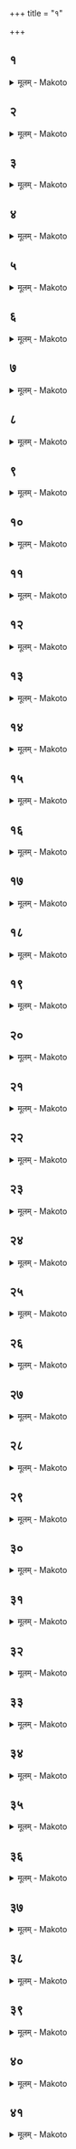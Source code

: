 +++
title = "१"

+++


##  १
<details><summary>मूलम् - Makoto</summary>

सो꣡मो वै꣡ रा꣡जा꣡ यज्ञः꣡ प्रजा꣡पतिः ।॥  
त꣡स्यैता꣡स् तन्वो᳡ या꣡ एता꣡ देव꣡ता꣡ या꣡ एता꣡ आ꣡हुतीर् जुहो꣡ति ॥॥
</details>

##  २
<details><summary>मूलम् - Makoto</summary>

स꣡ य꣡द् यज्ञ꣡स्या꣡र्छे꣡त् ।॥  
यां꣡ त꣡त् प्र꣡ति देव꣡तां꣡ म꣡न्येत ता꣡म् अनुसमी꣡क्ष्य जुहुया꣡द् य꣡दि दीक्षोपसत्स्व् आ꣡हवनी꣡ये य꣡दि प्र꣡सुत आ꣡ग्नीध्रे वि꣡ वा꣡ एत꣡द् यज्ञ꣡स्य प꣡र्व स्रꣳसते य꣡द् ध्व꣡लति सा꣡ यै᳡व त꣡र्हि त꣡त्र देव꣡ता꣡ भ꣡वति त꣡यैवै᳡त꣡द् देव꣡तया꣡ यज्ञं꣡ भिषज्य꣡ति त꣡या꣡ देवत꣡या꣡ यज्ञं꣡ प्रतिसं꣡दधा꣡ति ॥॥
</details>

##  ३
<details><summary>मूलम् - Makoto</summary>

स꣡ य꣡द्य् एनं म꣡नसा꣡भि꣡ध्या꣡तः ।॥  
यज्ञो꣡ नो᳡पन꣡मेत् परमेष्ठि꣡ने स्वा꣡हे꣡ति जुहुया꣡त् परमेष्ठी꣡ हि꣡ स꣡ त꣡र्हि भ꣡वत्य् अ꣡प पा꣡प्मा꣡नꣳ हत꣡ उ꣡पैनं यज्ञो꣡ नमति ॥॥
</details>

##  ४
<details><summary>मूलम् - Makoto</summary>

अ꣡थ य꣡द्य् एनं वा꣡चा᳡भिव्या꣡हृतः ।॥  
यज्ञो꣡ नो᳡पन꣡मेत् प्रजा꣡पतये स्वा꣡हे꣡ति जुहुया꣡त् प्रजा꣡पतिर् हि꣡ स꣡ त꣡र्हि भ꣡वत्य् अ꣡प पा꣡प्मा꣡नꣳ हत꣡ उ꣡पैनं यज्ञो꣡ नमति ॥॥
</details>

##  ५
<details><summary>मूलम् - Makoto</summary>

अ꣡थ य꣡स्य रा꣡जा꣡नम् अ꣡छेत्वा꣡ ।॥  
ना᳡ह꣡रन्त एयुर् अ꣡न्धसे स्वा꣡हे꣡ति जुहुया꣡द् अ꣡न्धो हि꣡ स꣡ त꣡र्हि भ꣡वत्य् अ꣡प पा꣡प्मा꣡नꣳ हत꣡ उ꣡पैनं यज्ञो꣡ नमति ॥॥
</details>

##  ६
<details><summary>मूलम् - Makoto</summary>

अ꣡थ य꣡दि सा꣡तः꣡ ।॥  
किं꣡चिद् आ꣡प꣡द्येत सवित्रे꣡ स्वा꣡हे꣡ति जुहुया꣡त् सविता꣡ हि꣡ स꣡ त꣡र्हि भ꣡वत्य् अ꣡प पा꣡प्मा꣡नꣳ हत꣡ उ꣡पैनं यज्ञो꣡ नमति ॥॥
</details>

##  ७
<details><summary>मूलम् - Makoto</summary>

अ꣡थ य꣡दि दीक्षा꣡सु ।॥  
किं꣡चिद् आ꣡प꣡द्येत विश्व꣡कर्मणे स्वा꣡हे꣡ति जुहुया꣡द् विश्व꣡कर्मा꣡ हि꣡ स꣡ त꣡र्हि भ꣡वत्य् अ꣡प पा꣡प्मा꣡नꣳ हत꣡ उ꣡पैनं यज्ञो꣡ नमति ॥॥
</details>

##  ८
<details><summary>मूलम् - Makoto</summary>

अ꣡थ य꣡दि सोमक्र꣡यण्या꣡म् ।॥  
किं꣡चिद् आ꣡प꣡द्येत पूष्णे꣡ स्वा꣡हे꣡ति जुहुया꣡त् पूषा꣡ हि꣡ स꣡ त꣡र्हि भ꣡वत्य् अ꣡प पा꣡प्मा꣡नꣳ हत꣡ उ꣡पैनं यज्ञो꣡ नमति ॥॥
</details>

##  ९
<details><summary>मूलम् - Makoto</summary>

अ꣡थ य꣡दि क्रया꣡योपो꣡त्थितः ।॥  
किं꣡चिद् आ꣡प꣡द्येते꣡न्द्रा꣡य च मरु꣡द्भ्यश् च स्वा꣡हे꣡ति जुहुया꣡द् इ꣡न्द्रश् च हि꣡ स꣡ त꣡र्हि मरु꣡तश् च भ꣡वत्य् अ꣡प पा꣡प्मा꣡नꣳ हत꣡ उ꣡पैनं यज्ञो꣡ नमति ॥॥
</details>

##  १०
<details><summary>मूलम् - Makoto</summary>

अ꣡थ य꣡दि पण्य꣡मा꣡नः ।॥  
किं꣡चिद् आ꣡प꣡द्येता꣡सुरा꣡य स्वा꣡हे꣡ति जुहुया꣡द् अ꣡सुरो हि꣡ स꣡ त꣡र्हि भ꣡वत्य् अ꣡प पा꣡प्मा꣡नꣳ हत꣡ उ꣡पैनं यज्ञो꣡ नमति ॥॥
</details>

##  ११
<details><summary>मूलम् - Makoto</summary>

अ꣡थ य꣡दि कीर्तः꣡ ।॥  
किं꣡चिद् आ꣡प꣡द्येत मित्रा꣡य स्वा꣡हे꣡ति जुहुया꣡न् मित्रो꣡ हि꣡ स꣡ तर्हि꣡ भ꣡वत्य् अ꣡प पा꣡प्मा꣡नꣳ हत꣡ उ꣡पैनं यज्ञो꣡ नमति ॥॥
</details>

##  १२
<details><summary>मूलम् - Makoto</summary>

अ꣡थ य꣡द्य् ऊरा꣡वा꣡सन्नः ।॥  
किं꣡चिद् आ꣡पद्येत वि꣡ष्णवे शिपिविष्टा꣡य स्वा꣡हे꣡ति जुहुया꣡द् वि꣡ष्णुर्हि꣡ स꣡ त꣡र्हि शिपिवि꣡ष्टो भ꣡वत्य् अ꣡प पा꣡प्मा꣡नꣳ हत꣡ उ꣡पैनं यज्ञो꣡ नमति ॥॥
</details>

##  १३
<details><summary>मूलम् - Makoto</summary>

अ꣡थ य꣡दि पर्युह्य꣡मा꣡णः ।॥  
किं꣡चिद् आ꣡पद्येत वि꣡ष्णवे नरं꣡धिषा꣡य स्वा꣡हे꣡ति जुहुया꣡द् वि꣡ष्णुर् हि꣡ स꣡ त꣡र्हि नरं꣡धिषो भ꣡वत्य् अ꣡प पा꣡प्मा꣡नꣳ हत꣡ उ꣡पैनं यज्ञो꣡ नमति ॥॥
</details>

##  १४
<details><summary>मूलम् - Makoto</summary>

अ꣡थ य꣡द्य् आ꣡गतः ।॥  
किं꣡चिद् आ꣡प꣡द्येत सो꣡मा꣡य स्वा꣡हे꣡ति जुहुया꣡त् सो꣡मो हि꣡ स꣡ त꣡र्हि भ꣡वत्य् अ꣡प पा꣡प्मा꣡नꣳ हत꣡ उ꣡पैनं यज्ञो꣡ नमति ॥॥
</details>

##  १५
<details><summary>मूलम् - Makoto</summary>

अ꣡थ य꣡द्य् आ꣡सन्द्या꣡म् आ꣡सन्नः ।॥  
किं꣡चिद् आ꣡प꣡द्येत व꣡रुणा꣡य स्वा꣡हे꣡ति जुहुया꣡द् व꣡रुणो हि꣡ स꣡ त꣡र्हि भ꣡वत्य् अ꣡प पा꣡प्मा꣡नꣳ हत꣡ उ꣡पैनं यज्ञो꣡ नमति ॥॥
</details>

##  १६
<details><summary>मूलम् - Makoto</summary>

अ꣡थ य꣡द्य् आ꣡ग्नीध्रगतः ।॥  
किं꣡चिद् आ꣡प꣡द्येता꣡ग्न꣡ये स्वा꣡हे꣡ति जुहुया꣡द् अग्नि꣡र् हि꣡ स꣡ त꣡र्हि भ꣡वत्य् अ꣡प पा꣡प्मा꣡नꣳ हत꣡ उ꣡पैनं यज्ञो꣡ नमति ॥॥
</details>

##  १७
<details><summary>मूलम् - Makoto</summary>

अ꣡थ य꣡दि हविर्धा꣡नगतः ।॥  
किं꣡चिद् आ꣡प꣡द्येते꣡न्द्रा꣡य स्वा꣡हे꣡ति जुहुया꣡द् इ꣡न्द्रो हि꣡ स꣡ त꣡र्हि भ꣡वत्य् अ꣡प पा꣡प्मा꣡नꣳ हत꣡ उ꣡पैनं यज्ञो꣡ नमति ॥॥
</details>

##  १८
<details><summary>मूलम् - Makoto</summary>

अ꣡थ य꣡द्य् उपा꣡वह्रिय꣡मा꣡णः ।॥  
किं꣡चिद् आ꣡प꣡द्येता꣡थर्वणे स्वा꣡हे꣡ति जुहुया꣡द् अ꣡थर्वा꣡ हि꣡ स꣡ त꣡र्हि भ꣡वत्य् अ꣡प पा꣡प्मा꣡नꣳ हत꣡ उ꣡पैनं यज्ञो꣡ नमति ॥॥
</details>

##  १९
<details><summary>मूलम् - Makoto</summary>

अ꣡थ य꣡द्य् अꣳशु꣡षु न्यु᳡प्तः ।॥  
किं꣡चिद् आ꣡प꣡द्येत वि꣡श्वेभ्यो देवे꣡भ्यः स्वा꣡हे꣡ति जुहुया꣡द् वि꣡श्वे हि꣡ स꣡ त꣡र्हि देवा꣡ भ꣡वत्य् अ꣡प पा꣡प्मा꣡नꣳ हत꣡ उ꣡पैनं यज्ञो꣡ नमति ॥॥
</details>

##  २०
<details><summary>मूलम् - Makoto</summary>

अ꣡थ य꣡द्य् आ꣡प्या꣡य्य꣡मा꣡नः ।॥  
किं꣡चिद् आ꣡प꣡द्येत वि꣡ष्णव आ꣡प्रीतपा꣡य स्वा꣡हे꣡ति जुहुया꣡द् विष्णुर् हि꣡ स꣡ त꣡र्ह्य् आ꣡प्रीतपा꣡ भ꣡वत्य् अ꣡प पा꣡प्मा꣡नꣳ हत꣡ उ꣡पैनं यज्ञो꣡ नमति ॥॥
</details>

##  २१
<details><summary>मूलम् - Makoto</summary>

अ꣡थ य꣡द्य् अभिषूय꣡मा꣡णः ।॥  
किं꣡चिद् आ꣡प꣡द्येत यमा꣡य स्वा꣡हे꣡ति जुहुया꣡द् यमो꣡ हि꣡ स꣡ त꣡र्हि भ꣡वत्य् अ꣡प पा꣡प्मा꣡नꣳ हत꣡ उ꣡पैनं यज्ञो꣡ नमति ॥॥
</details>

##  २२
<details><summary>मूलम् - Makoto</summary>

अ꣡थ य꣡दि सम्भ्रिय꣡मा꣡णः ।॥  
किं꣡चिद् आ꣡प꣡द्येत वि꣡ष्णवे स्वा꣡हे꣡ति जुहुया꣡द् वि꣡ष्णुर् हि꣡ स꣡ त꣡र्हि भ꣡वत्य् अ꣡प पा꣡प्मा꣡नꣳ हत꣡ उ꣡पैनं यज्ञो꣡ नमति ॥॥
</details>

##  २३
<details><summary>मूलम् - Makoto</summary>

अ꣡थ य꣡दि पूय꣡मा꣡नः ।॥  
किं꣡चिद् आ꣡प꣡द्येत वा꣡य꣡वे स्वा꣡हे꣡ति जुहुया꣡द् वा꣡यु꣡र् हि꣡ स꣡ त꣡र्हि भ꣡वत्य् अ꣡प पा꣡प्मा꣡नꣳ हत꣡ उ꣡पैनं यज्ञो꣡ नमति ॥॥
</details>

##  २४
<details><summary>मूलम् - Makoto</summary>

अ꣡थ य꣡दि पूतः꣡ ।॥  
किं꣡चिद् आ꣡प꣡द्येत शुक्रा꣡य स्वा꣡हे꣡ति जुहुया꣡छुक्रो꣡ हि꣡ स꣡ त꣡र्हि भ꣡वत्य् अ꣡प पा꣡प्मा꣡नꣳ हत꣡ उ꣡पैनं यज्ञो꣡ नमति ॥॥
</details>

##  २५
<details><summary>मूलम् - Makoto</summary>

अ꣡थ य꣡दि क्षीरश्रीः꣡ ।॥  
किं꣡चिद् आ꣡प꣡द्येत शुक्रा꣡य स्वा꣡हे꣡ति जुहुया꣡छुक्रो꣡ हि꣡ स꣡ त꣡र्हि भ꣡वत्य् अ꣡प पा꣡प्मा꣡नꣳ हत꣡ उ꣡पैनं यज्ञो꣡ नमति ॥॥
</details>

##  २६
<details><summary>मूलम् - Makoto</summary>

अ꣡थ य꣡दि सक्तुश्रीः꣡ ।॥  
किं꣡चिद् आ꣡प꣡द्येत मन्थि꣡ने स्वा꣡हे꣡ति झुया꣡न् मन्थी꣡ हि꣡ स꣡ त꣡र्हि भ꣡वत्य् अ꣡प पा꣡प्मा꣡नꣳ हत꣡ उ꣡पैनं यज्ञो꣡ नमति ॥॥
</details>

##  २७
<details><summary>मूलम् - Makoto</summary>

अ꣡थ य꣡दि चमसेषू꣡न्नीतः ।॥  
किं꣡चिद् आ꣡प꣡द्येत वि꣡श्वेभ्यो देवे꣡भ्यः स्वा꣡हे꣡ति जुह्या꣡द् वि꣡श्वे हि꣡ स꣡ त꣡र्हि देवा꣡ भ꣡वत्य् अ꣡प पा꣡प्मा꣡नꣳ हत꣡ उ꣡पैनं यज्ञो꣡ नमति ॥॥
</details>

##  २८
<details><summary>मूलम् - Makoto</summary>

अ꣡थ य꣡दि हो꣡मा꣡यो꣡द्यतः ।॥  
किं꣡चिद् आ꣡पद्येता꣡सवे स्वा꣡हे꣡ति जुहुया꣡द् अ꣡सुर् हि꣡ स꣡ त꣡र्हि भ꣡वत्य् अ꣡प पा꣡प्मा꣡नꣳ हत꣡ उ꣡पैनं यज्ञो꣡ नमति ॥॥
</details>

##  २९
<details><summary>मूलम् - Makoto</summary>

अ꣡थ य꣡दि हूय꣡मा꣡नः ।॥  
किं꣡चिद् आ꣡प꣡द्येत रुद्रा꣡य स्वा꣡हे꣡ति जुह्या꣡द् रुद्रो꣡ हि꣡ स꣡ त꣡र्हि भ꣡वत्य् अ꣡प पा꣡प्मा꣡नꣳ हत꣡ उ꣡पैनं यज्ञो꣡ नमति ॥॥
</details>

##  ३०
<details><summary>मूलम् - Makoto</summary>

अ꣡थ य꣡द्य् अभ्या꣡वृत्तः ।॥  
किं꣡चिद् आ꣡प꣡द्येत वा꣡ता꣡य स्वा꣡हे꣡ति जुहुया꣡द् वा꣡तो हि꣡ स꣡ त꣡र्हि भ꣡वत्य् अ꣡प पा꣡प्मा꣡नꣳ हत꣡ उ꣡पैनं यज्ञो꣡ नमति ॥॥
</details>

##  ३१
<details><summary>मूलम् - Makoto</summary>

अ꣡थ य꣡दि प्र꣡तिख्या꣡तः ।॥  
किं꣡चिद् आ꣡प꣡द्येत नृच꣡क्षसे स्वा꣡हे꣡ति जुहुया꣡न् नृच꣡क्षा꣡ हि꣡ स꣡ त꣡र्हि भ꣡वत्य् अ꣡प पा꣡प्मा꣡नꣳ हत꣡ उ꣡पैनं यज्ञो꣡ नमति ॥॥
</details>

##  ३२
<details><summary>मूलम् - Makoto</summary>

अ꣡थ य꣡दि भक्ष्य꣡मा꣡णः ।॥  
किं꣡चिद् आ꣡पद्येत भक्षा꣡य स्वा꣡हे꣡ति जुहुया꣡द् भक्षो꣡ हि꣡ स꣡ त꣡र्हि भ꣡वत्य् अ꣡प पा꣡प्मा꣡नꣳ हत꣡ उ꣡पैनं यज्ञो꣡ नमति ॥॥
</details>

##  ३३
<details><summary>मूलम् - Makoto</summary>

अ꣡थ य꣡दि ना꣡रा꣡शꣳसे꣡षु सन्नः꣡ ।॥  
किं꣡चिद् आ꣡प꣡द्येत पितृ꣡भ्यो ना꣡रा꣡शꣳसे꣡भ्यः स्वा꣡हे꣡ति जुहुया꣡त् पित꣡रो हि꣡ स꣡ त꣡र्हि ना꣡रा꣡शꣳसा꣡ भ꣡वत्य् अ꣡प पा꣡प्मा꣡नꣳ हत꣡ उ꣡पैनं यज्ञो꣡ नमति ॥॥
</details>

##  ३४
<details><summary>मूलम् - Makoto</summary>

अ꣡थ य꣡द्य् अवभृथा꣡यो꣡द्यतः ।॥  
किं꣡चिद् आ꣡प꣡द्येत सि꣡न्धवे स्वा꣡हे꣡ति जुहुया꣡त् सि꣡न्धुर् हि꣡ स꣡ त꣡र्हि भ꣡वत्य् अ꣡प पा꣡प्मा꣡नꣳ हत꣡ उ꣡पैनं यज्ञो꣡ नमति ॥॥
</details>

##  ३५
<details><summary>मूलम् - Makoto</summary>

अ꣡थ य꣡द्य् अभ्यवह्रिय꣡मा꣡णः ।॥  
किं꣡चिद् आ꣡प꣡द्येत समुद्रा꣡य स्वा꣡हे꣡ति जुहुया꣡त् समुद्रो꣡ हि꣡ स꣡ त꣡र्हि भ꣡वत्य् अ꣡प पा꣡प्मा꣡नꣳ हत꣡ उ꣡पैनं यज्ञो꣡ नमति ॥॥
</details>

##  ३६
<details><summary>मूलम् - Makoto</summary>

अ꣡थ य꣡दि प्र꣡प्लुतः ।॥  
किं꣡चिद् आ꣡प꣡द्येत सलिला꣡य स्वा꣡हे꣡ति जुहुया꣡त् सलिलो꣡ हि꣡ स꣡ त꣡र्हि भ꣡वत्य् अ꣡प पा꣡प्मा꣡नꣳ हत꣡ उपैनं यज्ञो꣡ नमति ॥॥
</details>

##  ३७
<details><summary>मूलम् - Makoto</summary>

ता꣡ वा꣡ एताः꣡ ।॥  
च꣡तुस्त्रिꣳशतम् आ꣡ज्या꣡हुती꣡र् जुहोति त्र꣡यस्त्रिꣳशद् वै꣡ देवाः꣡ प्रजा꣡पतिश् चतुस्त्रिꣳश꣡ एत꣡द् उ स꣡र्वैर् देवै꣡र् यज्ञं꣡ भिषज्य꣡ति स꣡र्वैर् देवै꣡र् यज्ञं꣡ प्रतिसं꣡दधा꣡ति ॥॥
</details>

##  ३८
<details><summary>मूलम् - Makoto</summary>

ता꣡ ब्रह्मै᳡व꣡ जुहुया꣡त् ।॥  
ना꣡ब्रह्मा꣡ ब्रह्मा꣡ वै꣡ यज्ञ꣡स्य दक्षिणत꣡ आ꣡स्ते ब्रह्मा꣡ यज्ञं꣡ दक्षिणतो꣡ गोपा꣡यति य꣡दि तु꣡ ब्रह्मा꣡ न꣡ विद्या꣡द् अ꣡पि य꣡ एव꣡ क꣡श् च विद्या꣡त् स꣡ जुहुया꣡द् ब्रह्मा꣡णं त्वा᳡म꣡न्त्र्य ब्रह्मणा꣡तिसृष्टस् ता꣡सां꣡ वा꣡ एता꣡सां꣡ व्या꣡हृतीनां꣡ बन्धु꣡ता꣡ व꣡सिष्ठो ह विरा꣡जं विदां꣡ चका꣡र ताꣳ꣡ हे꣡न्द्रो ऽभि꣡दध्यौ ॥॥
</details>

##  ३९
<details><summary>मूलम् - Makoto</summary>

स꣡ होवा꣡च ।॥  
र्̥꣡̄षे विरा꣡जꣳ ह वै꣡ वेत्थ तां꣡ मे ब्रूही꣡ति स꣡ होवा꣡च किं꣡ म꣡म त꣡तः स्या꣡द् इ꣡ति स꣡र्वस्य च ते यज्ञ꣡स्य प्रा꣡यश्चित्तिं ब्रूयाꣳ꣡ रूपं꣡ च त्वा꣡ दर्शयेये꣡ति स꣡ होवा꣡च य꣡न् नु꣡ मे सर्व꣡स्य यज्ञ꣡स्य प्रा꣡यश्चित्तिं ब्रूयाः꣡ कि꣡म् उ स꣡ स्या꣡द् यं꣡ त्वꣳ꣡ रूपं꣡ दर्श꣡येथा꣡ इ꣡ति जीवस्वर्ग꣡ एवा᳡स्मा꣡ल् लोका꣡त् प्रे꣡या꣡द् इ꣡ति ॥॥
</details>

##  ४०
<details><summary>मूलम् - Makoto</summary>

त꣡तो हैता꣡म् र्̥꣡̄षिर् इ꣡न्द्रा꣡य विरा꣡जम् उवा꣡च ।॥  
इयं꣡ वै꣡ विरा꣡ड् इ꣡ति त꣡स्मा꣡द् यो᳡ ऽस्यै भू꣡यिष्ठं ल꣡भते स꣡ एव꣡ श्रे꣡ष्ठो भवति ॥॥
</details>

##  ४१
<details><summary>मूलम् - Makoto</summary>

अ꣡थ हैता꣡म् इ꣡न्द्र र्̥꣡̄षये ।॥  
प्रा꣡यश्चित्तिम् उवा꣡चा꣡ग्निहोत्रा꣡द् अ꣡ग्र आ꣡ महत꣡ उक्था꣡त् ता꣡ ह स्मैताः꣡ पुरा꣡ व्या꣡हृतीर् व꣡सिष्ठा꣡ एव꣡ विदुस् त꣡स्मा꣡द् ध स्म पुरा꣡ वा꣡सिष्ठ꣡ एव꣡ ब्रह्मा꣡ भवति य꣡तस् त्व् ए᳡ना꣡ अ꣡प्य् एत꣡र्हि य꣡ एव꣡ क꣡श् चा꣡धीते ततो꣡ ऽप्य् एत꣡र्हि य꣡ एव꣡ क꣡श् च ब्रह्मा꣡ भवति स꣡ ह वै꣡ ब्रह्मा꣡ भ꣡वितुम् अर्हति स꣡ वा꣡ ब्र꣡ह्मन्न् इ꣡त्य् आ꣡मन्त्रितः प्र꣡तिशृणुया꣡द् य꣡ एव꣡म् एता꣡ व्या꣡हृतीर् वे꣡द ॥॥
</details>